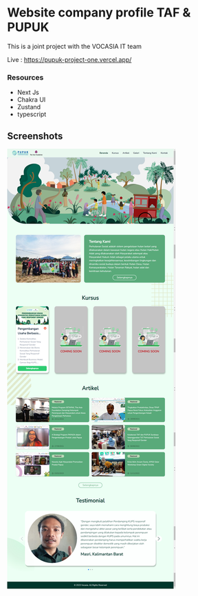 # Website company profile TAF & PUPUK

This is a joint project with the VOCASIA IT team

Live : https://pupuk-project-one.vercel.app/

### Resources
-  Next Js
-  Chakra UI
-  Zustand
-  typescript

## Screenshots

![Home Page](./halaman%20utama.png "Home Page")
